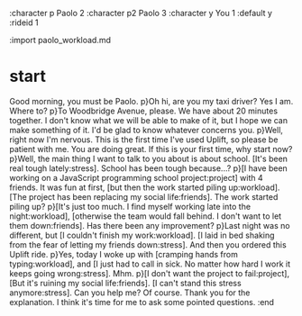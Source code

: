 :character p Paolo 2
:character p2 Paolo 3
:character y You 1
:default y
:rideid 1

:import paolo_workload.md

# start
Good morning, you must be Paolo.
p}Oh hi, are you my taxi driver?
Yes I am. Where to?
p}To Woodbridge Avenue, please.
We have about 20 minutes together. I don't know what we will be able to make of it, but I hope we can make something of it. I'd be glad to know whatever concerns you.
p}Well, right now I'm nervous. This is the first time I've used Uplift, so please be patient with me.
You are doing great. If this is your first time, why start now?
p}Well, the main thing I want to talk to you about is about school. [It's been real tough lately:stress].
School has been tough because...?
p}[I have been working on a JavaScript programming school project:project] with 4 friends. It was fun at first, [but then the work started piling up:workload]. [The project has been replacing my social life:friends].
The work started piling up?
p}[It's just too much. I find myself working late into the night:workload], [otherwise the team would fall behind. I don't want to let them down:friends].
Has there been any improvement?
p}Last night was no different, but [I couldn't finish my work:workload]. [I laid in bed shaking from the fear of letting my friends down:stress].
And then you ordered this Uplift ride.
p}Yes, today I woke up with [cramping hands from typing:workload], and [I just had to call in sick. No matter how hard I work it keeps going wrong:stress].
Mhm.
p}[I don't want the project to fail:project], [But it's ruining my social life:friends]. [I can't stand this stress anymore:stress]. Can you help me?
Of course. Thank you for the explanation. I think it's time for me to ask some pointed questions.
:end
